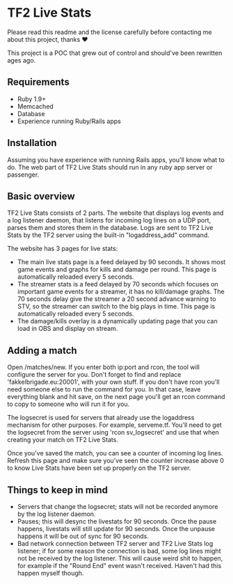 # TF2 Live Stats

Please read this readme and the license carefully before contacting me about this project, thanks :heart:

This project is a POC that grew out of control and should've been rewritten ages ago.

## Requirements
* Ruby 1.9+
* Memcached
* Database
* Experience running Ruby/Rails apps

## Installation
Assuming you have experience with running Rails apps, you'll know what to do. The web part of TF2 Live Stats should run in any ruby app server or passenger.

## Basic overview
TF2 Live Stats consists of 2 parts. The website that displays log events and a log listener daemon, that listens for incoming log lines on a UDP port, parses them and stores them in the database.
Logs are sent to TF2 Live Stats by the TF2 server using the built-in "logaddress_add" command.

The website has 3 pages for live stats:
* The main live stats page is a feed delayed by 90 seconds. It shows most game events and graphs for kills and damage per round. This page is automatically reloaded every 5 seconds.
* The streamer stats is a feed delayed by 70 seconds which focuses on important game events for a streamer, it has no kill/damage graphs. The 70 seconds delay give the streamer a 20 second advance warning to STV, so the streamer can switch to the big plays in time. This page is automatically reloaded every 5 seconds.
* The damage/kills overlay is a dynamically updating page that you can load in OBS and display on stream.


## Adding a match
Open /matches/new. If you enter both ip:port and rcon, the tool will configure the server for you. Don't forget to find and replace 'fakkelbrigade.eu:20001', with your own stuff.
If you don't have rcon you'll need someone else to run the command for you. In that case, leave everything blank and hit save, on the next page you'll get an rcon command to copy to someone who will run it for you.

The logsecret is used for servers that already use the logaddress mechanism for other purposes. For example, serveme.tf. You'll need to get the logsecret from the server using 'rcon sv_logsecret' and use that when creating your match on TF2 Live Stats.

Once you've saved the match, you can see a counter of incoming log lines. Refresh this page and make sure you've seen the counter increase above 0 to know Live Stats have been set up properly on the TF2 server.


## Things to keep in mind
* Servers that change the logsecret; stats will not be recorded anymore by the log listener daemon.
* Pauses; this will desync the livestats for 90 seconds. Once the pause happens, livestats will still update for 90 seconds. Once the unpause happens it will be out of sync for 90 seconds.
* Bad network connection between TF2 server and TF2 Live Stats log listener; if for some reason the connection is bad, some log lines might not be received by the log listener. This will cause weird shit to happen, for example if the "Round End" event wasn't received.
Haven't had this happen myself though.
